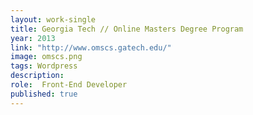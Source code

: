 ```yaml
---
layout: work-single
title: Georgia Tech // Online Masters Degree Program
year: 2013
link: "http://www.omscs.gatech.edu/"
image: omscs.png
tags: Wordpress
description:
role:  Front-End Developer
published: true
---
```

